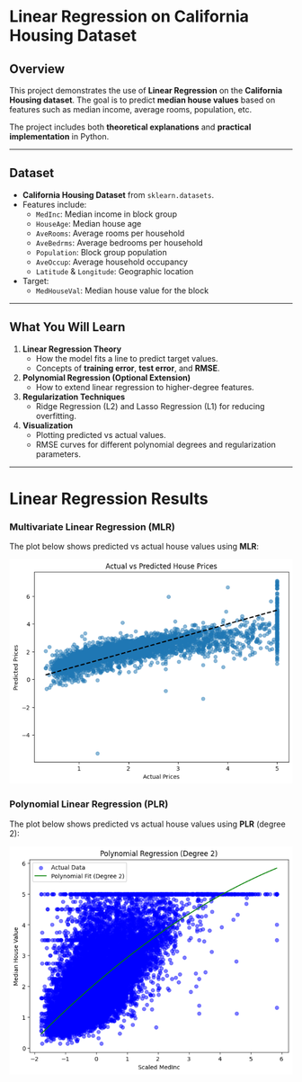 # Linear Regression on California Housing Dataset

## Overview
This project demonstrates the use of **Linear Regression** on the **California Housing dataset**. The goal is to predict **median house values** based on features such as median income, average rooms, population, etc.

The project includes both **theoretical explanations** and **practical implementation** in Python.

---

## Dataset
- **California Housing Dataset** from `sklearn.datasets`.
- Features include:
  - `MedInc`: Median income in block group
  - `HouseAge`: Median house age
  - `AveRooms`: Average rooms per household
  - `AveBedrms`: Average bedrooms per household
  - `Population`: Block group population
  - `AveOccup`: Average household occupancy
  - `Latitude` & `Longitude`: Geographic location
- Target:
  - `MedHouseVal`: Median house value for the block

---

## What You Will Learn
1. **Linear Regression Theory**
   - How the model fits a line to predict target values.
   - Concepts of **training error**, **test error**, and **RMSE**.
2. **Polynomial Regression (Optional Extension)**
   - How to extend linear regression to higher-degree features.
3. **Regularization Techniques**
   - Ridge Regression (L2) and Lasso Regression (L1) for reducing overfitting.
4. **Visualization**
   - Plotting predicted vs actual values.
   - RMSE curves for different polynomial degrees and regularization parameters.

---
# Linear Regression Results

### Multivariate Linear Regression (MLR)
The plot below shows predicted vs actual house values using **MLR**:

![MLR Prediction](images/mlr.png)

### Polynomial Linear Regression (PLR)
The plot below shows predicted vs actual house values using **PLR** (degree 2):

![PLR Prediction](images/plr.png)

